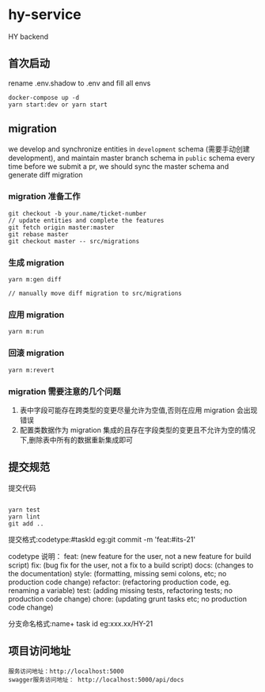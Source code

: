 # hy-service

HY backend

## 首次启动

rename .env.shadow to .env and fill all envs

```
docker-compose up -d
yarn start:dev or yarn start
```

## migration

we develop and synchronize entities in `development` schema (需要手动创建 development), and maintain master branch schema in `public` schema
every time before we submit a pr, we should sync the master schema and generate diff migration

### migration 准备工作

```
git checkout -b your.name/ticket-number
// update entities and complete the features
git fetch origin master:master
git rebase master
git checkout master -- src/migrations

```

### 生成 migration

```
yarn m:gen diff

// manually move diff migration to src/migrations
```

### 应用 migration

```
yarn m:run
```

### 回滚 migration

```
yarn m:revert
```

### migration 需要注意的几个问题

1. 表中字段可能存在跨类型的变更尽量允许为空值,否则在应用 migration 会出现错误 
2. 配置类数据作为 migration 集成的且存在字段类型的变更且不允许为空的情况下,删除表中所有的数据重新集成即可

## 提交规范

提交代码

```

yarn test
yarn lint
git add ..

```

提交格式:codetype:#taskId eg:git commit -m 'feat:#its-21'

codetype 说明：
feat: (new feature for the user, not a new feature for build script)
fix: (bug fix for the user, not a fix to a build script)
docs: (changes to the documentation)
style: (formatting, missing semi colons, etc; no production code change)
refactor: (refactoring production code, eg. renaming a variable)
test: (adding missing tests, refactoring tests; no production code change)
chore: (updating grunt tasks etc; no production code change)

分支命名格式:name+ task id eg:xxx.xx/HY-21

## 项目访问地址

    服务访问地址：http://localhost:5000
    swagger服务访问地址： http://localhost:5000/api/docs
